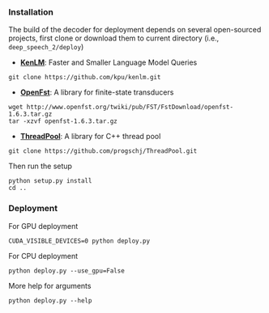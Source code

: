 ### Installation
The build of the decoder for deployment depends on several open-sourced projects, first clone or download them to current directory (i.e., `deep_speech_2/deploy`)

- [**KenLM**](https://github.com/kpu/kenlm/): Faster and Smaller Language Model Queries

```shell
git clone https://github.com/kpu/kenlm.git
```

- [**OpenFst**](http://www.openfst.org/twiki/bin/view/FST/WebHome): A library for finite-state transducers

```shell
wget http://www.openfst.org/twiki/pub/FST/FstDownload/openfst-1.6.3.tar.gz
tar -xzvf openfst-1.6.3.tar.gz
```

- [**ThreadPool**](http://progsch.net/wordpress/): A library for C++ thread pool

```shell
git clone https://github.com/progschj/ThreadPool.git
```

Then run the setup

```shell
python setup.py install
cd ..
```

### Deployment

For GPU deployment

```
CUDA_VISIBLE_DEVICES=0 python deploy.py
```

For CPU deployment

```
python deploy.py --use_gpu=False
```

More help for arguments

```
python deploy.py --help
```
